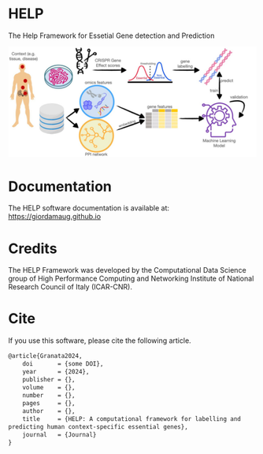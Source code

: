 # HELP
The Help Framework for Essetial Gene detection and Prediction

![Alt text of the image](https://github.com/giordamaug/HELP/blob/main/docs/images/GraphicAbstract_IG.jpg)

# Documentation
The HELP software documentation is available at: https://giordamaug.github.io
# Credits
The HELP Framework was developed by the Computational Data Science group of High Performance Computing and Networking Institute of National Research Council of Italy (ICAR-CNR).

# Cite
If you use this software, please cite the following article.

```
@article{Granata2024,
    doi       = {some DOI},
    year      = {2024},
    publisher = {},
    volume    = {},
    number    = {},
    pages     = {},
    author    = {},
    title     = {HELP: A computational framework for labelling and
predicting human context-specific essential genes},
    journal   = {Journal}
}
```
